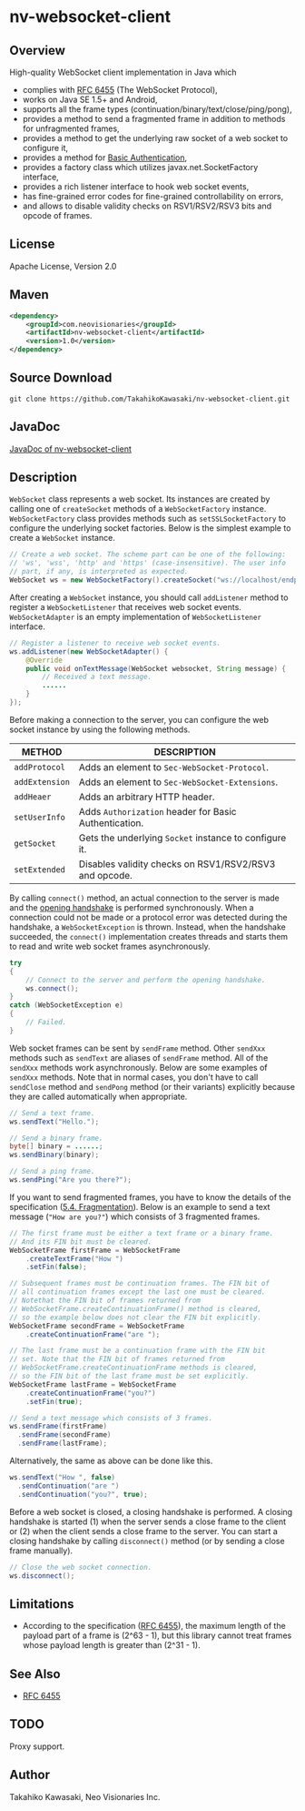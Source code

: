 nv-websocket-client
===================

Overview
--------

High-quality WebSocket client implementation in Java which

- complies with [RFC 6455](http://tools.ietf.org/html/rfc6455) (The WebSocket Protocol),
- works on Java SE 1.5+ and Android,
- supports all the frame types (continuation/binary/text/close/ping/pong),
- provides a method to send a fragmented frame in addition to methods for unfragmented frames,
- provides a method to get the underlying raw socket of a web socket to configure it,
- provides a method for [Basic Authentication](http://tools.ietf.org/html/rfc2617),
- provides a factory class which utilizes javax.net.SocketFactory interface,
- provides a rich listener interface to hook web socket events,
- has fine-grained error codes for fine-grained controllability on errors,
- and allows to disable validity checks on RSV1/RSV2/RSV3 bits and opcode of frames.


License
-------

Apache License, Version 2.0


Maven
-----

```xml
<dependency>
    <groupId>com.neovisionaries</groupId>
    <artifactId>nv-websocket-client</artifactId>
    <version>1.0</version>
</dependency>
```


Source Download
---------------

    git clone https://github.com/TakahikoKawasaki/nv-websocket-client.git


JavaDoc
-------

[JavaDoc of nv-websocket-client](http://TakahikoKawasaki.github.io/nv-websocket-client/)


Description
-----------

`WebSocket` class represents a web socket. Its instances are created by calling
one of `createSocket` methods of a `WebSocketFactory` instance. `WebSocketFactory`
class provides methods such as `setSSLSocketFactory` to configure the underlying
socket factories. Below is the simplest example to create a `WebSocket` instance.

```java
// Create a web socket. The scheme part can be one of the following:
// 'ws', 'wss', 'http' and 'https' (case-insensitive). The user info
// part, if any, is interpreted as expected.
WebSocket ws = new WebSocketFactory().createSocket("ws://localhost/endpoint");
```

After creating a `WebSocket` instance, you should call `addListener` method
to register a `WebSocketListener` that receives web socket events.
`WebSocketAdapter` is an empty implementation of `WebSocketListener` interface.

```java
// Register a listener to receive web socket events.
ws.addListener(new WebSocketAdapter() {
    @Override
    public void onTextMessage(WebSocket websocket, String message) {
        // Received a text message.
        ......
    }
});
```

Before making a connection to the server, you can configure the web socket
instance by using the following methods.

| METHOD         | DESCRIPTION                                            |
|----------------|--------------------------------------------------------|
| `addProtocol`  | Adds an element to `Sec-WebSocket-Protocol`.           |
| `addExtension` | Adds an element to `Sec-WebSocket-Extensions`.         |
| `addHeaer`     | Adds an arbitrary HTTP header.                         |
| `setUserInfo`  | Adds `Authorization` header for Basic Authentication.  |
| `getSocket`    | Gets the underlying `Socket` instance to configure it. |
| `setExtended`  | Disables validity checks on RSV1/RSV2/RSV3 and opcode. |

By calling `connect()` method, an actual connection to the server is made and
the [opening handshake](https://tools.ietf.org/html/rfc6455#section-4) is
performed synchronously. When a connection could not be made or a protocol
error was detected during the handshake, a `WebSocketException` is thrown.
Instead, when the handshake succeeded, the `connect()` implementation creates
threads and starts them to read and write web socket frames asynchronously.

```java
try
{
    // Connect to the server and perform the opening handshake.
    ws.connect();
}
catch (WebSocketException e)
{
    // Failed.
}
```

Web socket frames can be sent by `sendFrame` method. Other `sendXxx`
methods such as `sendText` are aliases of `sendFrame` method. All of
the `sendXxx` methods work asynchronously. Below are some examples
of `sendXxx` methods. Note that in normal cases, you don't have to
call `sendClose` method and `sendPong` method (or their variants)
explicitly because they are called automatically when appropriate.

```java
// Send a text frame.
ws.sendText("Hello.");

// Send a binary frame.
byte[] binary = ......;
ws.sendBinary(binary);

// Send a ping frame.
ws.sendPing("Are you there?");
```

If you want to send fragmented frames, you have to know the details of the
specification ([5.4. Fragmentation](https://tools.ietf.org/html/rfc6455#section-5.4)).
Below is an example to send a text message (`"How are you?"`) which consists
of 3 fragmented frames.

```java
// The first frame must be either a text frame or a binary frame.
// And its FIN bit must be cleared.
WebSocketFrame firstFrame = WebSocketFrame
    .createTextFrame("How ")
    .setFin(false);

// Subsequent frames must be continuation frames. The FIN bit of
// all continuation frames except the last one must be cleared.
// Notethat the FIN bit of frames returned from
// WebSocketFrame.createContinuationFrame() method is cleared,
// so the example below does not clear the FIN bit explicitly.
WebSocketFrame secondFrame = WebSocketFrame
    .createContinuationFrame("are ");

// The last frame must be a continuation frame with the FIN bit
// set. Note that the FIN bit of frames returned from
// WebSocketFrame.createContinuationFrame methods is cleared,
// so the FIN bit of the last frame must be set explicitly.
WebSocketFrame lastFrame = WebSocketFrame
    .createContinuationFrame("you?")
    .setFin(true);

// Send a text message which consists of 3 frames.
ws.sendFrame(firstFrame)
  .sendFrame(secondFrame)
  .sendFrame(lastFrame);
```

Alternatively, the same as above can be done like this.

```java
ws.sendText("How ", false)
  .sendContinuation("are ")
  .sendContinuation("you?", true);
```

Before a web socket is closed, a closing handshake is performed. A closing
handshake is started (1) when the server sends a close frame to the client
or (2) when the client sends a close frame to the server. You can start a
closing handshake by calling `disconnect()` method (or by sending a close
frame manually).

```java
// Close the web socket connection.
ws.disconnect();
```


Limitations
-----------

* According to the specification ([RFC 6455](https://tools.ietf.org/html/rfc6455)),
  the maximum length of the payload part of a frame is (2^63 - 1), but this
  library cannot treat frames whose payload length is greater than (2^31 - 1).


See Also
--------

- [RFC 6455](https://tools.ietf.org/html/rfc6455)


TODO
----

Proxy support.


Author
------

Takahiko Kawasaki, Neo Visionaries Inc.
